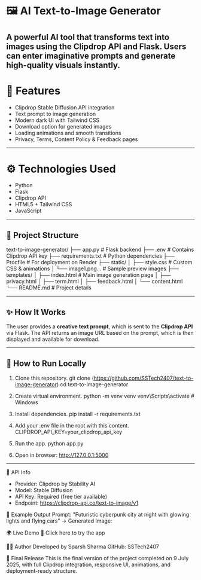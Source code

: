 # 🖼️ AI Text-to-Image Generator  
A powerful AI tool that transforms text into images using the **Clipdrop API** and **Flask**. Users can enter imaginative prompts and generate high-quality visuals instantly.
---
# 📌 Features
- Clipdrop Stable Diffusion API integration
- Text prompt to image generation
- Modern dark UI with Tailwind CSS
- Download option for generated images
- Loading animations and smooth transitions
- Privacy, Terms, Content Policy & Feedback pages

---

# ⚙️ Technologies Used

- Python
- Flask
- Clipdrop API
- HTML5 + Tailwind CSS
- JavaScript

---

## 📁 Project Structure

text-to-image-generator/
├── app.py # Flask backend
├── .env # Contains Clipdrop API key
├── requirements.txt # Python dependencies
├── Procfile # For deployment on Render
├── static/
│ ├── style.css # Custom CSS & animations
│ └── image1.png... # Sample preview images
├── templates/
│ ├── index.html # Main image generation page
│ ├── privacy.html
│ ├── term.html
│ ├── feedback.html
│ └── content.html
└── README.md # Project details

---

## ✨ How It Works

The user provides a **creative text prompt**, which is sent to the **Clipdrop API** via Flask. The API returns an image URL based on the prompt, which is then displayed and available for download.

---

## 🔧 How to Run Locally

1. Clone this repository.
    git clone (https://github.com/SSTech2407/text-to-image-generator)
    cd text-to-image-generator
   
2. Create virtual environment.
   python -m venv venv
   venv\Scripts\activate  # Windows
   
3. Install dependencies.
   pip install -r requirements.txt

4. Add your .env file in the root with this content.
   CLIPDROP_API_KEY=your_clipdrop_api_key

5. Run the app.
   python app.py

6. Open in browser:
   http://127.0.0.1:5000
---
🧠 API Info
 - Provider: Clipdrop by Stability AI
 - Model: Stable Diffusion
 - API Key: Required (free tier available)
 - Endpoint: https://clipdrop-api.co/text-to-image/v1

📸 Example Output
Prompt: "Futuristic cyberpunk city at night with glowing lights and flying cars"
→ Generated Image:

🌍 Live Demo
🔗 Click here to try the app

🧑‍💻 Author
Developed by Sparsh Sharma
GitHub: SSTech2407

📅 Final Release
This is the final version of the project completed on 9 July 2025, with full Clipdrop integration, responsive UI, animations, and deployment-ready structure.






   

